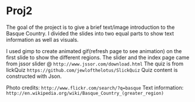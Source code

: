 Proj2
=====

The goal of the project is to give a brief text/image introduction to the Basque Country.
I divided the slides into two equal parts to show text information as well as visuals.

I used gimp to create animated gif(refresh page to see animation) on the first slide to show the different regions.
The slider and the index page came from jssor slider @ ```http://www.jssor.com/download.html```
The quiz is from lickQuiz ```https://github.com/jewlofthelotus/SlickQuiz```
Quiz content is constructed with Json.

Photo credits: ```http://www.flickr.com/search/?q=basque```
Text information: ```http://en.wikipedia.org/wiki/Basque_Country_(greater_region)```
